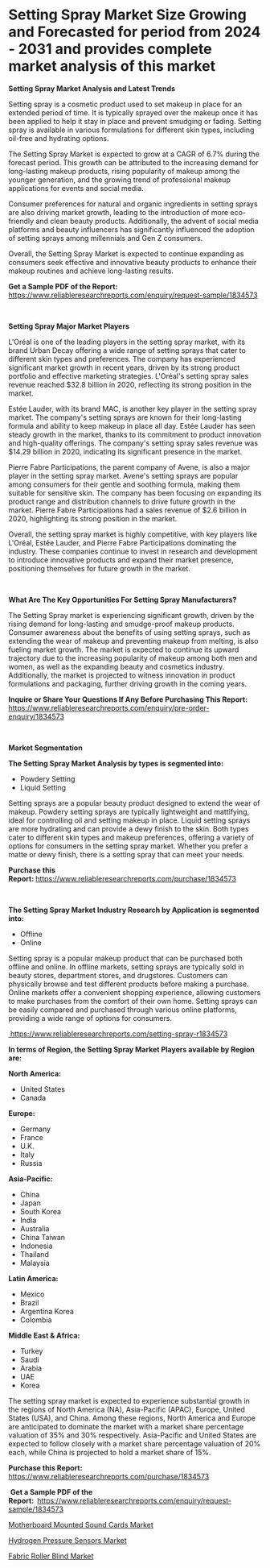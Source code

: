 <p><h1>Setting Spray Market Size Growing and Forecasted for period from 2024 - 2031 and provides complete market analysis of this market</h1></p><p><strong>Setting Spray Market Analysis and Latest Trends</strong></p>
<p><p>Setting spray is a cosmetic product used to set makeup in place for an extended period of time. It is typically sprayed over the makeup once it has been applied to help it stay in place and prevent smudging or fading. Setting spray is available in various formulations for different skin types, including oil-free and hydrating options.</p><p>The Setting Spray Market is expected to grow at a CAGR of 6.7% during the forecast period. This growth can be attributed to the increasing demand for long-lasting makeup products, rising popularity of makeup among the younger generation, and the growing trend of professional makeup applications for events and social media.</p><p>Consumer preferences for natural and organic ingredients in setting sprays are also driving market growth, leading to the introduction of more eco-friendly and clean beauty products. Additionally, the advent of social media platforms and beauty influencers has significantly influenced the adoption of setting sprays among millennials and Gen Z consumers.</p><p>Overall, the Setting Spray Market is expected to continue expanding as consumers seek effective and innovative beauty products to enhance their makeup routines and achieve long-lasting results.</p></p>
<p><strong>Get a Sample PDF of the Report:&nbsp;</strong> <a href="https://www.reliableresearchreports.com/enquiry/request-sample/1834573">https://www.reliableresearchreports.com/enquiry/request-sample/1834573</a></p>
<p>&nbsp;</p>
<p><strong>Setting Spray Major Market Players</strong></p>
<p><p>L'Oréal is one of the leading players in the setting spray market, with its brand Urban Decay offering a wide range of setting sprays that cater to different skin types and preferences. The company has experienced significant market growth in recent years, driven by its strong product portfolio and effective marketing strategies. L'Oréal's setting spray sales revenue reached $32.8 billion in 2020, reflecting its strong position in the market.</p><p>Estée Lauder, with its brand MAC, is another key player in the setting spray market. The company's setting sprays are known for their long-lasting formula and ability to keep makeup in place all day. Estée Lauder has seen steady growth in the market, thanks to its commitment to product innovation and high-quality offerings. The company's setting spray sales revenue was $14.29 billion in 2020, indicating its significant presence in the market.</p><p>Pierre Fabre Participations, the parent company of Avene, is also a major player in the setting spray market. Avene's setting sprays are popular among consumers for their gentle and soothing formula, making them suitable for sensitive skin. The company has been focusing on expanding its product range and distribution channels to drive future growth in the market. Pierre Fabre Participations had a sales revenue of $2.6 billion in 2020, highlighting its strong position in the market.</p><p>Overall, the setting spray market is highly competitive, with key players like L'Oréal, Estée Lauder, and Pierre Fabre Participations dominating the industry. These companies continue to invest in research and development to introduce innovative products and expand their market presence, positioning themselves for future growth in the market.</p></p>
<p>&nbsp;</p>
<p><strong>What Are The Key Opportunities For Setting Spray Manufacturers?</strong></p>
<p><p>The Setting Spray market is experiencing significant growth, driven by the rising demand for long-lasting and smudge-proof makeup products. Consumer awareness about the benefits of using setting sprays, such as extending the wear of makeup and preventing makeup from melting, is also fueling market growth. The market is expected to continue its upward trajectory due to the increasing popularity of makeup among both men and women, as well as the expanding beauty and cosmetics industry. Additionally, the market is projected to witness innovation in product formulations and packaging, further driving growth in the coming years.</p></p>
<p><strong>Inquire or Share Your Questions If Any Before Purchasing This Report:</strong> <a href="https://www.reliableresearchreports.com/enquiry/pre-order-enquiry/1834573">https://www.reliableresearchreports.com/enquiry/pre-order-enquiry/1834573</a></p>
<p>&nbsp;</p>
<p><strong>Market Segmentation</strong></p>
<p><strong>The Setting Spray Market Analysis by types is segmented into:</strong></p>
<p><ul><li>Powdery Setting</li><li>Liquid Setting</li></ul></p>
<p><p>Setting sprays are a popular beauty product designed to extend the wear of makeup. Powdery setting sprays are typically lightweight and mattifying, ideal for controlling oil and setting makeup in place. Liquid setting sprays are more hydrating and can provide a dewy finish to the skin. Both types cater to different skin types and makeup preferences, offering a variety of options for consumers in the setting spray market. Whether you prefer a matte or dewy finish, there is a setting spray that can meet your needs.</p></p>
<p><strong>Purchase this Report:&nbsp;</strong><a href="https://www.reliableresearchreports.com/purchase/1834573">https://www.reliableresearchreports.com/purchase/1834573</a></p>
<p>&nbsp;</p>
<p><strong>The Setting Spray Market Industry Research by Application is segmented into:</strong></p>
<p><ul><li>Offline</li><li>Online</li></ul></p>
<p><p>Setting spray is a popular makeup product that can be purchased both offline and online. In offline markets, setting sprays are typically sold in beauty stores, department stores, and drugstores. Customers can physically browse and test different products before making a purchase. Online markets offer a convenient shopping experience, allowing customers to make purchases from the comfort of their own home. Setting sprays can be easily compared and purchased through various online platforms, providing a wide range of options for consumers.</p></p>
<p><a href="https://www.reliableresearchreports.com/setting-spray-r1834573">&nbsp;https://www.reliableresearchreports.com/setting-spray-r1834573</a></p>
<p><strong>In terms of Region, the Setting Spray Market Players available by Region are:</strong></p>
<p>
    <p> <strong> North America: </strong>
        <ul>
            <li>United States</li>
            <li>Canada</li>
        </ul>
        </p> 
    <p> <strong> Europe: </strong>
        <ul>
            <li>Germany</li>
            <li>France</li>
            <li>U.K.</li>
            <li>Italy</li>
            <li>Russia</li>
        </ul>
        </p> 
    <p> <strong> Asia-Pacific: </strong>
        <ul>
            <li>China</li>
            <li>Japan</li>
            <li>South Korea</li>
            <li>India</li>
            <li>Australia</li>
            <li>China Taiwan</li>
            <li>Indonesia</li>
            <li>Thailand</li>
            <li>Malaysia</li>
        </ul>
        </p> 
    <p> <strong> Latin America: </strong>
        <ul>
            <li>Mexico</li>
            <li>Brazil</li>
            <li>Argentina Korea</li>
            <li>Colombia</li>
        </ul>
        </p> 
    <p> <strong> Middle East & Africa: </strong>
        <ul>
            <li>Turkey</li>
            <li>Saudi</li>
            <li>Arabia</li>
            <li>UAE</li>
            <li>Korea</li>
        </ul>
    </p>
    </p>
<p><p>The setting spray market is expected to experience substantial growth in the regions of North America (NA), Asia-Pacific (APAC), Europe, United States (USA), and China. Among these regions, North America and Europe are anticipated to dominate the market with a market share percentage valuation of 35% and 30% respectively. Asia-Pacific and United States are expected to follow closely with a market share percentage valuation of 20% each, while China is projected to hold a market share of 15%.</p></p>
<p><strong>Purchase this Report: </strong><a href="https://www.reliableresearchreports.com/purchase/1834573">https://www.reliableresearchreports.com/purchase/1834573</a></p>
<p>&nbsp;<strong>Get a Sample PDF of the Report:&nbsp;&nbsp;</strong><a href="https://www.reliableresearchreports.com/enquiry/request-sample/1834573">https://www.reliableresearchreports.com/enquiry/request-sample/1834573</a></p>
<p><strong></strong></p>
<p><p><a href="https://medium.com/@shanypaucek/global-motherboard-mounted-sound-cards-market-analysis-trends-forecasts-and-growth-opportunities-ef2107bda6a5">Motherboard Mounted Sound Cards Market</a></p><p><a href="https://medium.com/@williambatz78/hydrogen-pressure-sensors-market-trends-focusing-on-hydrogen-pressure-sensors-market-insight-and-8315e17bb189">Hydrogen Pressure Sensors Market</a></p><p><a href="https://github.com/jackPeters644/Market-Research-Report-List-1/blob/main/fabric-roller-blind-market.md">Fabric Roller Blind Market</a></p></p>